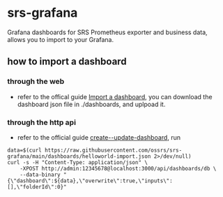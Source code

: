 # srs-grafana

Grafana dashboards for SRS Prometheus exporter and business data, allows you to import to your Grafana.

## how to import a dashboard

### through the web

* refer to the offical guide [Import a dashboard](https://grafana.com/docs/grafana/latest/dashboards/manage-dashboards/#import-a-dashboard), you can download the dashboard json file in ./dashboards, and uplpoad it.

### through the http api

* refer to the official guide [create--update-dashboard](https://grafana.com/docs/grafana/latest/developers/http_api/dashboard/#create--update-dashboard), run 
```
data=$(curl https://raw.githubusercontent.com/ossrs/srs-grafana/main/dashboards/helloworld-import.json 2>/dev/null)
curl -s -H "Content-Type: application/json" \
    -XPOST http://admin:12345678@localhost:3000/api/dashboards/db \
    --data-binary "{\"dashboard\":${data},\"overwrite\":true,\"inputs\":[],\"folderId\":0}"
```